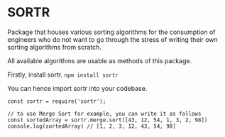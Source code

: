 # SORTR

Package that houses various sorting algorithms for the consumption of engineers who do not want to go through the stress of writing their own sorting algorithms from scratch.

All available algorithms are usable as methods of this package.

Firstly, install sortr. `npm install sortr`

You can hence import sortr into your codebase.

```
const sortr = require('sortr');

// to use Merge Sort for example, you can write it as follows
const sortedArray = sortr.merge.sort([43, 12, 54, 1, 3, 2, 98])
console.log(sortedArray) // [1, 2, 3, 12, 43, 54, 98]
```
